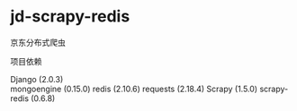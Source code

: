 # jd-scrapy-redis
京东分布式爬虫

项目依赖

Django (2.0.3)  
mongoengine (0.15.0)
redis (2.10.6)
requests (2.18.4)
Scrapy (1.5.0)
scrapy-redis (0.6.8)

